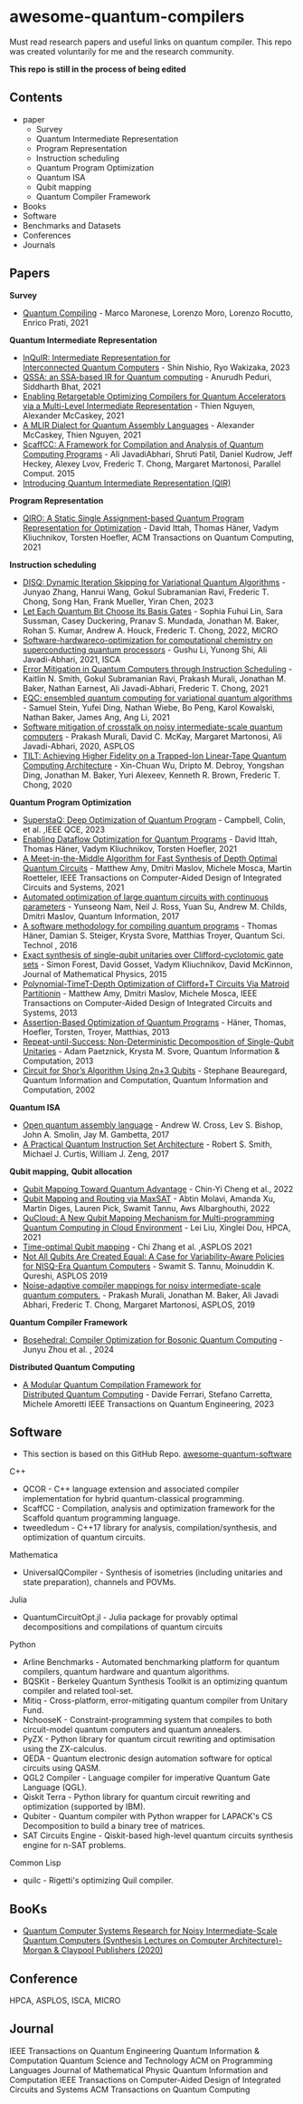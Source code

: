 # awesome-quantum-compilers
Must read research papers and useful links on quantum compiler.
This repo was created voluntarily for me and the research community.


**This repo is still in the process of being edited**



## Contents

+ paper
  + Survey
  + Quantum Intermediate Representation
  + Program Representation
  + Instruction scheduling
  + Quantum Program Optimization
  + Quantum ISA
  + Qubit mapping
  + Quantum Compiler Framework
+ Books
+ Software
+ Benchmarks and Datasets
+ Conferences
+ Journals



## Papers

**Survey**
+ [Quantum Compiling](https://arxiv.org/abs/2112.00187) - Marco Maronese, Lorenzo Moro, Lorenzo Rocutto, Enrico Prati, 2021




**Quantum Intermediate Representation**
+ [InQuIR: Intermediate Representation for Interconnected Quantum Computers](https://arxiv.org/abs/2302.00267) - Shin Nishio, Ryo Wakizaka, 2023
+ [QSSA: an SSA-based IR for Quantum computing](https://arxiv.org/abs/2109.02409) - Anurudh Peduri, Siddharth Bhat, 2021
+ [Enabling Retargetable Optimizing Compilers for Quantum Accelerators via a Multi-Level Intermediate Representation](https://arxiv.org/abs/2109.00506) - Thien Nguyen, Alexander McCaskey, 2021
+ [A MLIR Dialect for Quantum Assembly Languages](https://arxiv.org/abs/2101.11365) - Alexander McCaskey, Thien Nguyen, 2021
+ [ScaffCC: A Framework for Compilation and Analysis of Quantum Computing Programs](https://arxiv.org/abs/1507.01902) - Ali JavadiAbhari, Shruti Patil, Daniel Kudrow, Jeff Heckey, Alexey Lvov, Frederic T. Chong, Margaret Martonosi, Parallel Comput. 2015
+ [Introducing Quantum Intermediate Representation (QIR)](https://devblogs.microsoft.com/qsharp/introducing-quantum-intermediate-representation-qir/)




**Program Representation**
+ [QIRO: A Static Single Assignment-based Quantum Program Representation for Optimization](https://dl.acm.org/doi/10.1145/3491247) - David Ittah, Thomas Häner, Vadym Kliuchnikov, Torsten Hoefler, ACM Transactions on Quantum Computing, 2021




**Instruction scheduling**
+ [DISQ: Dynamic Iteration Skipping for Variational Quantum Algorithms](https://arxiv.org/abs/2308.06634) - Junyao Zhang, Hanrui Wang, Gokul Subramanian Ravi, Frederic T. Chong, Song Han, Frank Mueller, Yiran Chen, 2023
+ [Let Each Quantum Bit Choose Its Basis Gates](https://arxiv.org/abs/2208.13380) - Sophia Fuhui Lin, Sara Sussman, Casey Duckering, Pranav S. Mundada, Jonathan M. Baker, Rohan S. Kumar, Andrew A. Houck, Frederic T. Chong, 2022, MICRO
+ [Software-hardwareco-optimization for computational chemistry on superconducting quantum processors](https://arxiv.org/abs/2105.07127) - Gushu Li, Yunong Shi, Ali Javadi-Abhari, 2021, ISCA
+ [Error Mitigation in Quantum Computers through Instruction Scheduling](https://arxiv.org/abs/2105.01760) - Kaitlin N. Smith, Gokul Subramanian Ravi, Prakash Murali, Jonathan M. Baker, Nathan Earnest, Ali Javadi-Abhari, Frederic T. Chong, 2021
+ [EQC: ensembled quantum computing for variational quantum algorithms](https://arxiv.org/abs/2111.14940) - Samuel Stein, Yufei Ding, Nathan Wiebe, Bo Peng, Karol Kowalski, Nathan Baker, James Ang, Ang Li, 2021
+ [Software mitigation of crosstalk on noisy intermediate-scale quantum computers](https://arxiv.org/abs/2001.02826) - Prakash Murali, David C. McKay, Margaret Martonosi, Ali Javadi-Abhari, 2020, ASPLOS
+ [TILT: Achieving Higher Fidelity on a Trapped-Ion Linear-Tape Quantum Computing Architecture](https://arxiv.org/abs/2010.15876) - Xin-Chuan Wu, Dripto M. Debroy, Yongshan Ding, Jonathan M. Baker, Yuri Alexeev, Kenneth R. Brown, Frederic T. Chong, 2020




**Quantum Program Optimization**
+ [SuperstaQ: Deep Optimization of Quantum Program](https://arxiv.org/abs/2309.05157) - Campbell, Colin, et al. ,IEEE QCE, 2023
+ [Enabling Dataflow Optimization for Quantum Programs](https://arxiv.org/abs/2101.11030) - David Ittah, Thomas Häner, Vadym Kliuchnikov, Torsten Hoefler, 2021
+ [A Meet-in-the-Middle Algorithm for Fast Synthesis of Depth Optimal Quantum Circuits](https://arxiv.org/abs/1206.0758) - Matthew Amy, Dmitri Maslov, Michele Mosca, Martin Roetteler, IEEE Transactions on Computer-Aided Design of Integrated Circuits and Systems, 2021
+ [Automated optimization of large quantum circuits with continuous parameters](https://arxiv.org/abs/1710.07345) - Yunseong Nam, Neil J. Ross, Yuan Su, Andrew M. Childs, Dmitri Maslov, Quantum Information, 2017
+ [A software methodology for compiling quantum programs](https://arxiv.org/abs/1604.01401) - Thomas Häner, Damian S. Steiger, Krysta Svore, Matthias Troyer, Quantum Sci. Technol
, 2016
+ [Exact synthesis of single-qubit unitaries over Clifford-cyclotomic gate sets](https://arxiv.org/abs/1501.04944) - Simon Forest, David Gosset, Vadym Kliuchnikov, David McKinnon, Journal of Mathematical Physics, 2015
+ [Polynomial-TimeT-Depth Optimization of Clifford+T Circuits Via Matroid Partitionin](https://arxiv.org/abs/1303.2042) - Matthew Amy, Dmitri Maslov, Michele Mosca, IEEE Transactions on Computer-Aided Design of Integrated Circuits and Systems, 2013
+ [Assertion-Based Optimization of Quantum Programs](https://arxiv.org/abs/1810.00375) - Häner, Thomas, Hoefler, Torsten, Troyer, Matthias, 2013
+ [Repeat-until-Success: Non-Deterministic Decomposition of Single-Qubit Unitaries](https://arxiv.org/abs/1311.1074) - Adam Paetznick, Krysta M. Svore, Quantum Information & Computation, 2013
+ [Circuit for Shor’s Algorithm Using 2n+3 Qubits](https://arxiv.org/abs/quant-ph/0205095) - Stephane Beauregard, Quantum Information and Computation, Quantum Information and Computation, 2002




**Quantum ISA**
+ [Open quantum assembly language](https://arxiv.org/abs/1707.03429) - Andrew W. Cross, Lev S. Bishop, John A. Smolin, Jay M. Gambetta, 2017
+ [A Practical Quantum Instruction Set Architecture](https://arxiv.org/abs/1608.03355) - Robert S. Smith, Michael J. Curtis, William J. Zeng, 2017




**Qubit mapping,** **Qubit allocation**
+ [Qubit Mapping Toward Quantum Advantage](https://arxiv.org/pdf/2210.01306v1.pdf) - Chin-Yi Cheng et al., 2022
+ [Qubit Mapping and Routing via MaxSAT](https://arxiv.org/abs/2208.13679v1) - Abtin Molavi, Amanda Xu, Martin Diges, Lauren Pick, Swamit Tannu, Aws Albarghouthi, 2022
+ [QuCloud: A New Qubit Mapping Mechanism for Multi-programming Quantum Computing in Cloud Environment](https://ieeexplore.ieee.org/document/9407180) - Lei Liu, Xinglei Dou, HPCA, 2021
+ [Time-optimal Qubit mapping](https://dl.acm.org/doi/pdf/10.1145/3445814.3446706) - Chi Zhang et al. ,ASPLOS 2021
+ [Not All Qubits Are Created Equal: A Case for Variability-Aware Policies for NISQ-Era Quantum Computers](https://dl.acm.org/doi/10.1145/3297858.3304007) - Swamit S. Tannu, Moinuddin K. Qureshi, ASPLOS 2019
+ [Noise-adaptive compiler mappings for noisy intermediate-scale quantum computers.](https://arxiv.org/abs/1901.11054) - Prakash Murali, Jonathan M. Baker, Ali Javadi Abhari, Frederic T. Chong, Margaret Martonosi, ASPLOS, 2019 




**Quantum Compiler Framework**
+ [Bosehedral: Compiler Optimization for Bosonic Quantum Computing](https://arxiv.org/pdf/2402.02279.pdf) - Junyu Zhou et al.  , 2024




**Distributed Quantum Computing**
+ [A Modular Quantum Compilation Framework for Distributed Quantum Computing](https://arxiv.org/abs/2305.02969) - Davide Ferrari, Stefano Carretta, Michele Amoretti
IEEE Transactions on Quantum Engineering, 2023




## Software
+ This section is based on this GitHub Repo. [awesome-quantum-software](https://github.com/qosf/awesome-quantum-software?tab=readme-ov-file#quantum-compilers) 


C++
 + QCOR - C++ language extension and associated compiler implementation for hybrid quantum-classical programming.
 + ScaffCC - Compilation, analysis and optimization framework for the Scaffold quantum programming language.
 + tweedledum - C++17 library for analysis, compilation/synthesis, and optimization of quantum circuits.

Mathematica
 + UniversalQCompiler - Synthesis of isometries (including unitaries and state preparation), channels and POVMs.

Julia
 + QuantumCircuitOpt.jl - Julia package for provably optimal decompositions and compilations of quantum circuits

Python
 + Arline Benchmarks - Automated benchmarking platform for quantum compilers, quantum hardware and quantum algorithms.
 + BQSKit - Berkeley Quantum Synthesis Toolkit is an optimizing quantum compiler and related tool-set.
 + Mitiq - Cross-platform, error-mitigating quantum compiler from Unitary Fund.
 + NchooseK - Constraint-programming system that compiles to both circuit-model quantum computers and quantum annealers.
 + PyZX - Python library for quantum circuit rewriting and optimisation using the ZX-calculus.
 + QEDA - Quantum electronic design automation software for optical circuits using QASM.
 + QGL2 Compiler - Language compiler for imperative Quantum Gate Language (QGL).
 + Qiskit Terra - Python library for quantum circuit rewriting and optimization (supported by IBM).
 + Qubiter - Quantum compiler with Python wrapper for LAPACK's CS Decomposition to build a binary tree of matrices.
 + SAT Circuits Engine - Qiskit-based high-level quantum circuits synthesis engine for n-SAT problems.

Common Lisp
 + quilc - Rigetti's optimizing Quil compiler.




## BooKs

+ [Quantum Computer Systems Research for Noisy Intermediate-Scale Quantum Computers (Synthesis Lectures on Computer Architecture)-Morgan & Claypool Publishers (2020)](https://www.amazon.com/Quantum-Computer-Systems-Intermediate-Scale-Architecture/dp/168173866X/ref=sr_1_1?crid=2K59KWTC2A6IG&dib=eyJ2IjoiMSJ9.FgRSqqg5BPKkIMPcNZN4SDxi0rLadqKNi_gKEwfnfdbx3NVbf-QqRugr0cm0gkqz.IP3MXubP83FTCTx1iDY4mGPq-3PRGX21K_rEV4QrWHU&dib_tag=se&keywords=Quantum+Computer+Systems+Research+for+Noisy+Intermediate-Scale+Quantum+Computers&qid=1711388706&s=books&sprefix=quantum+computer+systems+research+for+noisy+intermediate-scale+quantum+computers%2Cstripbooks-intl-ship%2C337&sr=1-1)




## Conference
HPCA, ASPLOS, ISCA, MICRO


## Journal
IEEE Transactions on Quantum Engineering
Quantum Information & Computation
Quantum Science and Technology 
ACM on Programming Languages
Journal of Mathematical Physic
Quantum Information and Computation
IEEE Transactions on Computer-Aided Design of Integrated Circuits and Systems
ACM Transactions on Quantum Computing





